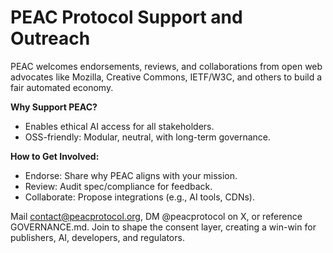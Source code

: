 # PEAC Protocol Support and Outreach

PEAC welcomes endorsements, reviews, and collaborations from open web advocates like Mozilla, Creative Commons, IETF/W3C, and others to build a fair automated economy.

**Why Support PEAC?**
- Enables ethical AI access for all stakeholders.
- OSS-friendly: Modular, neutral, with long-term governance.

**How to Get Involved:**
- Endorse: Share why PEAC aligns with your mission.
- Review: Audit spec/compliance for feedback.
- Collaborate: Propose integrations (e.g., AI tools, CDNs).

Mail contact@peacprotocol.org, DM @peacprotocol on X, or reference GOVERNANCE.md. Join to shape the consent layer, creating a win-win for publishers, AI, developers, and regulators.
